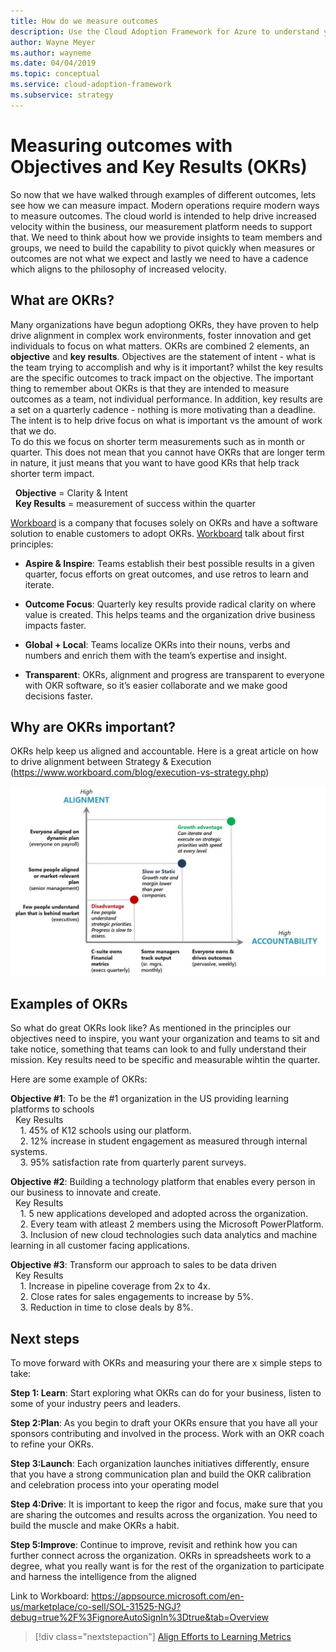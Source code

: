 ```yaml
---
title: How do we measure outcomes
description: Use the Cloud Adoption Framework for Azure to understand your company's market position and competitive landscape.
author: Wayne Meyer
ms.author: wayneme
ms.date: 04/04/2019
ms.topic: conceptual
ms.service: cloud-adoption-framework
ms.subservice: strategy
---
```


# Measuring outcomes with Objectives and Key Results (OKRs)
So now that we have walked through examples of different outcomes, lets see how we can measure impact. 
Modern operations require modern ways to measure outcomes. The cloud world is intended to help drive increased velocity within the business, our measurement platform needs to support that. We need to think about how we provide insights to team members and groups, we need to build the capability to pivot quickly when measures or outcomes are not what we expect and lastly we need to have a cadence which aligns to the philosophy of increased velocity. 


## What are OKRs?  
Many organizations have begun adoptiong OKRs, they have proven to help drive alignment in complex work environments, foster innovation and get individuals to focus on what matters. OKRs are combined 2 elements, an **objective** and **key results**. Objectives are the statement of intent - what is the team trying to accomplish and why is it important? whilst the key results are the specific outcomes to track impact on the objective. The important thing to remember about OKRs is that they are intended to measure outcomes as a team, not individual performance. In addition, key results are a set on a quarterly cadence - nothing is more motivating than a deadline. The intent is to help drive focus on what is important vs the amount of work that we do.  
To do this we focus on shorter term measurements such as in month or quarter. This does not mean that you cannot have OKRs that are longer term in nature, it just means that you want to have good KRs that help track shorter term impact. 

&nbsp;&nbsp;**Objective** = Clarity & Intent  
&nbsp;&nbsp;**Key Results** = measurement of success within the quarter

[Workboard](http://www.workboard.com) is a company that focuses solely on OKRs and have a software solution to enable customers to adopt OKRs. [Workboard](http://www.workboard.com) talk about first principles:

- **Aspire & Inspire**: Teams establish their best possible results in a given quarter, focus efforts on great outcomes, and use retros to learn and iterate.

- **Outcome Focus**: Quarterly key results provide radical clarity on where value is created. This helps teams and the organization drive business impacts faster.

- **Global + Local**: Teams localize OKRs into their nouns, verbs and numbers and enrich them with the team’s expertise and insight.

- **Transparent**: OKRs, alignment and progress are transparent to everyone with OKR software, so it’s easier collaborate and we make good decisions faster.


## Why are OKRs important?  
OKRs help keep us aligned and accountable. Here is a great article on how to drive alignment between Strategy & Execution (https://www.workboard.com/blog/execution-vs-strategy.php)

![OKR Alignment vs Accountability](../images/strategy/../../../_images/strategy/OKR.jpg)


## Examples of OKRs
So what do great OKRs look like? As mentioned in the principles our objectives need to inspire, you want your organization and teams to sit and take notice, something that teams can look to and fully understand their mission. Key results need to be specific and measurable wihtin the quarter.

Here are some example of OKRs:

**Objective #1**: To be the #1 organization in the US providing learning platforms to schools   
&nbsp;&nbsp;Key Results  
&nbsp;&nbsp;&nbsp;&nbsp;1. 45% of K12 schools using our platform.  
&nbsp;&nbsp;&nbsp;&nbsp;2. 12% increase in student engagement as measured through internal systems.  
&nbsp;&nbsp;&nbsp;&nbsp;3. 95% satisfaction rate from quarterly parent surveys.  

**Objective #2**: Building a technology platform that enables every person in our business to innovate and create.  
&nbsp;&nbsp;Key Results  
&nbsp;&nbsp;&nbsp;&nbsp;1. 5 new applications developed and adopted across the organization.  
&nbsp;&nbsp;&nbsp;&nbsp;2. Every team with atleast 2 members using the Microsoft PowerPlatform.   
&nbsp;&nbsp;&nbsp;&nbsp;3. Inclusion of new cloud technologies such data analytics and machine learning in all customer facing applications.  

**Objective #3**: Transform our approach to sales to be data driven  
&nbsp;&nbsp;Key Results  
&nbsp;&nbsp;&nbsp;&nbsp;1. Increase in pipeline coverage from 2x to 4x.    
&nbsp;&nbsp;&nbsp;&nbsp;2. Close rates for sales engagements to increase by 5%.  
&nbsp;&nbsp;&nbsp;&nbsp;3. Reduction in time to close deals by 8%.  



## Next steps

To move forward with OKRs and measuring your there are x simple steps to take:

**Step 1: Learn**: Start exploring what OKRs can do for your business, listen to some of your industry peers and leaders.

**Step 2:Plan**: As you begin to draft your OKRs ensure that you have all your sponsors contributing and involved in the process. Work with an OKR coach to refine your OKRs.

**Step 3:Launch**: Each organization launches initiatives differently, ensure that you have a strong communication plan and build the OKR calibration and celebration process into your operating model

**Step 4:Drive**: It is important to keep the rigor and focus, make sure that you are sharing the outcomes and results across the organization. You need to build the muscle and make OKRs a habit.

**Step 5:Improve**: Continue to improve, revisit and rethink how you can further connect across the organization. OKRs in spreadsheets work to a degree, what you really want is for the rest of the organization to participate and harness the intelligence from the aligned 

 Link to Workboard: https://appsource.microsoft.com/en-us/marketplace/co-sell/SOL-31525-NGJ?debug=true%2F%3FignoreAutoSignIn%3Dtrue&tab=Overview 

> [!div class="nextstepaction"]
> [Align Efforts to Learning Metrics](docs\strategy\learning-metrics.md)
